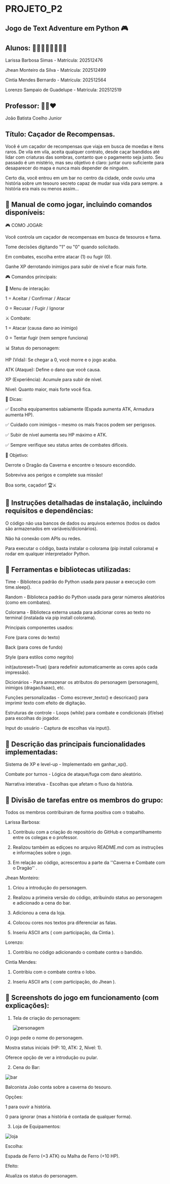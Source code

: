 # PROJETO_P2
## Jogo de Text Adventure em Python 🎮 

## Alunos: 👩‍🎓👨‍🎓👩‍🎓👨‍🎓

Larissa Barbosa Simas - Matrícula: 202512476

Jhean Monteiro da Silva - Matrícula: 202512499

Cintia Mendes Bernardo - Matrícula: 202512564

Lorenzo Sampaio de Guadelupe - Matrícula: 202512519

## Professor: 👨‍🏫❤️

João Batista Coelho Junior

## Título: Caçador de Recompensas.

Você é um caçador de recompensas que viaja em busca de moedas e itens raros.
De vila em vila, aceita qualquer contrato, desde caçar bandidos até lidar com criaturas das sombras, contanto que o pagamento seja justo. Seu passado é um mistério, mas seu objetivo é claro: juntar ouro suficiente para desaparecer do mapa e nunca mais depender de ninguém.

Certo dia, você entrou em um bar no centro da cidade, onde ouviu uma história sobre um tesouro secreto capaz de mudar sua vida para sempre. a história era mais ou menos assim...

## 📜 Manual de como jogar, incluindo comandos disponíveis:

🎮 COMO JOGAR:

Você controla um caçador de recompensas em busca de tesouros e fama.

Tome decisões digitando "1" ou "0" quando solicitado.

Em combates, escolha entre atacar (1) ou fugir (0).

Ganhe XP derrotando inimigos para subir de nível e ficar mais forte.

🎮 Comandos principais:

📜 Menu de interação:

1 = Aceitar / Confirmar / Atacar

0 = Recusar / Fugir / Ignorar

⚔️ Combate:

1 = Atacar (causa dano ao inimigo)

0 = Tentar fugir (nem sempre funciona)

📊 Status do personagem: 

HP (Vida): Se chegar a 0, você morre e o jogo acaba.

ATK (Ataque): Define o dano que você causa.

XP (Experiência): Acumule para subir de nível.

Nível: Quanto maior, mais forte você fica.

🌟 Dicas: 

✅ Escolha equipamentos sabiamente (Espada aumenta ATK, Armadura aumenta HP).

✅ Cuidado com inimigos – mesmo os mais fracos podem ser perigosos.

✅ Subir de nível aumenta seu HP máximo e ATK.

✅ Sempre verifique seu status antes de combates difíceis.

🎯 Objetivo: 

Derrote o Dragão da Caverna e encontre o tesouro escondido.

Sobreviva aos perigos e complete sua missão!

Boa sorte, caçador! 🏆⚔️

## 📜 Instruções detalhadas de instalação, incluindo requisitos e dependências: 

O código não usa bancos de dados ou arquivos externos (todos os dados são armazenados em variáveis/dicionários).

Não há conexão com APIs ou redes.

Para executar o código, basta instalar o colorama (pip install colorama) e rodar em qualquer interpretador Python.

## 📜 Ferramentas e bibliotecas utilizadas: 
Time - Biblioteca padrão do Python usada para pausar a execução com time.sleep().

Random - Biblioteca padrão do Python usada para gerar números aleatórios (como em combates).

Colorama - Biblioteca externa usada para adicionar cores ao texto no terminal (instalada via pip install colorama).

Principais componentes usados:

Fore (para cores do texto)

Back (para cores de fundo)

Style (para estilos como negrito)

init(autoreset=True) (para redefinir automaticamente as cores após cada impressão).

Dicionários - Para armazenar os atributos do personagem (personagem), inimigos (dragao/Isaac), etc.

Funções personalizadas - Como escrever_texto() e descricao() para imprimir texto com efeito de digitação.

Estruturas de controle - Loops (while) para combate e condicionais (if/else) para escolhas do jogador.

Input do usuário - Captura de escolhas via input().

## 📜 Descrição das principais funcionalidades implementadas: 
Sistema de XP e level-up - Implementado em ganhar_xp().

Combate por turnos - Lógica de ataque/fuga com dano aleatório.

Narrativa interativa - Escolhas que afetam o fluxo da história.


## 📜 Divisão de tarefas entre os membros do grupo:

Todos os membros contribuiram de forma positiva com o trabalho. 

Larissa Barbosa:

 1. Contribuiu com a criação do repositório do GitHub e compartilhamento entre os colegas e o professor. 

 2. Realizou também as ediçoes no arquivo README.md com as instruções e informações sobre o jogo.

 3. Em relação ao código, acrescentou a parte da ''Caverna e Combate com o Dragão'' .

Jhean Monteiro:

1. Criou a introdução do personagem.
   
2. Realizou a primeira versão do código, atribuindo status ao personagem e adicionado a cena do bar.
   
3. Adicionou a cena da loja.
   
4. Colocou cores nos textos pra diferenciar as falas.
   
4. Inseriu ASCII arts ( com participação, da Cintia ).

Lorenzo: 

1. Contribiu no código adicionando o combate contra o bandido.

Cintia Mendes: 

1. Contribiu com o combate contra o lobo.

2. Inseriu ASCII arts ( com participação, do Jhean ).


## 📜 Screenshots do jogo em funcionamento (com explicações):

1. Tela de criação do personagem:
   
   ![personagem](https://github.com/user-attachments/assets/7b2e670d-6041-4bab-bd55-2de77a724901)

O jogo pede o nome do personagem.

Mostra status iniciais (HP: 10, ATK: 2, Nível: 1).

Oferece opção de ver a introdução ou pular.

2. Cena do Bar:
   
![bar](https://github.com/user-attachments/assets/8e14b4f2-823c-4b7c-adf6-cb5d8643162c)

Balconista João conta sobre a caverna do tesouro.

Opções:

1 para ouvir a história.

0 para ignorar (mas a história é contada de qualquer forma).

3. Loja de Equipamentos:
   
![loja](https://github.com/user-attachments/assets/8caa2aa1-afce-4b7e-a457-ae9214847541)

Escolha:

Espada de Ferro (+3 ATK) ou Malha de Ferro (+10 HP).

Efeito:

Atualiza os status do personagem.

